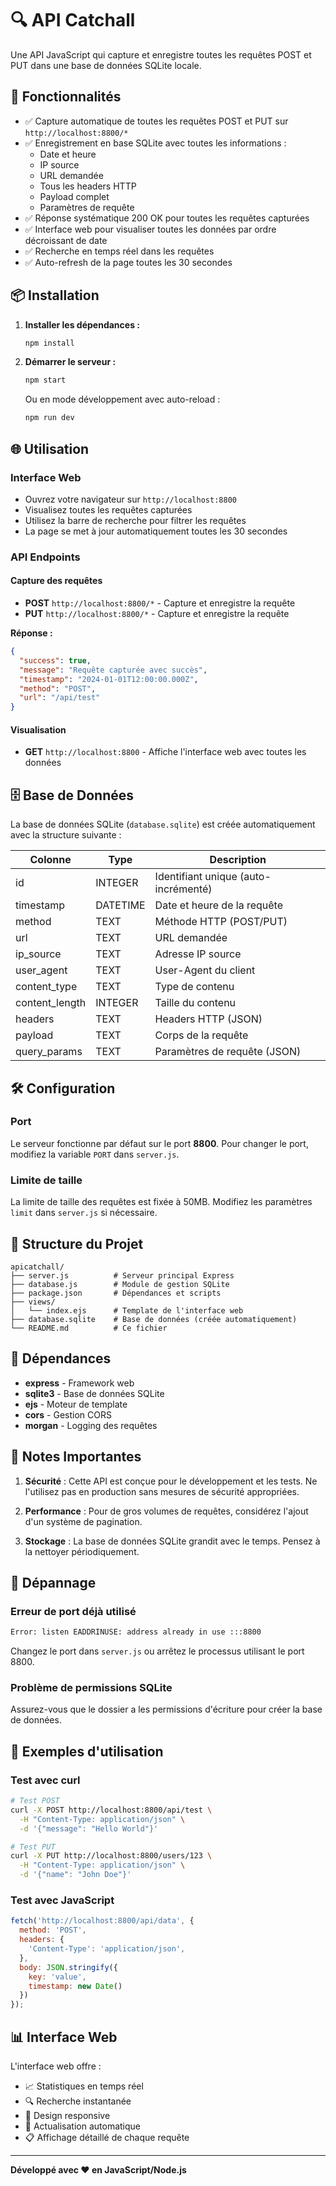 # 🔍 API Catchall

Une API JavaScript qui capture et enregistre toutes les requêtes POST et PUT dans une base de données SQLite locale.

## 🚀 Fonctionnalités

- ✅ Capture automatique de toutes les requêtes POST et PUT sur `http://localhost:8800/*`
- ✅ Enregistrement en base SQLite avec toutes les informations :
  - Date et heure
  - IP source
  - URL demandée
  - Tous les headers HTTP
  - Payload complet
  - Paramètres de requête
- ✅ Réponse systématique 200 OK pour toutes les requêtes capturées
- ✅ Interface web pour visualiser toutes les données par ordre décroissant de date
- ✅ Recherche en temps réel dans les requêtes
- ✅ Auto-refresh de la page toutes les 30 secondes

## 📦 Installation

1. **Installer les dépendances :**
   ```bash
   npm install
   ```

2. **Démarrer le serveur :**
   ```bash
   npm start
   ```
   
   Ou en mode développement avec auto-reload :
   ```bash
   npm run dev
   ```

## 🌐 Utilisation

### Interface Web
- Ouvrez votre navigateur sur `http://localhost:8800`
- Visualisez toutes les requêtes capturées
- Utilisez la barre de recherche pour filtrer les requêtes
- La page se met à jour automatiquement toutes les 30 secondes

### API Endpoints

#### Capture des requêtes
- **POST** `http://localhost:8800/*` - Capture et enregistre la requête
- **PUT** `http://localhost:8800/*` - Capture et enregistre la requête

**Réponse :**
```json
{
  "success": true,
  "message": "Requête capturée avec succès",
  "timestamp": "2024-01-01T12:00:00.000Z",
  "method": "POST",
  "url": "/api/test"
}
```

#### Visualisation
- **GET** `http://localhost:8800` - Affiche l'interface web avec toutes les données

## 🗄️ Base de Données

La base de données SQLite (`database.sqlite`) est créée automatiquement avec la structure suivante :

| Colonne | Type | Description |
|---------|------|-------------|
| id | INTEGER | Identifiant unique (auto-incrémenté) |
| timestamp | DATETIME | Date et heure de la requête |
| method | TEXT | Méthode HTTP (POST/PUT) |
| url | TEXT | URL demandée |
| ip_source | TEXT | Adresse IP source |
| user_agent | TEXT | User-Agent du client |
| content_type | TEXT | Type de contenu |
| content_length | INTEGER | Taille du contenu |
| headers | TEXT | Headers HTTP (JSON) |
| payload | TEXT | Corps de la requête |
| query_params | TEXT | Paramètres de requête (JSON) |

## 🛠️ Configuration

### Port
Le serveur fonctionne par défaut sur le port **8800**. Pour changer le port, modifiez la variable `PORT` dans `server.js`.

### Limite de taille
La limite de taille des requêtes est fixée à 50MB. Modifiez les paramètres `limit` dans `server.js` si nécessaire.

## 📁 Structure du Projet

```
apicatchall/
├── server.js          # Serveur principal Express
├── database.js        # Module de gestion SQLite
├── package.json       # Dépendances et scripts
├── views/
│   └── index.ejs      # Template de l'interface web
├── database.sqlite    # Base de données (créée automatiquement)
└── README.md          # Ce fichier
```

## 🔧 Dépendances

- **express** - Framework web
- **sqlite3** - Base de données SQLite
- **ejs** - Moteur de template
- **cors** - Gestion CORS
- **morgan** - Logging des requêtes

## 🚨 Notes Importantes

1. **Sécurité** : Cette API est conçue pour le développement et les tests. Ne l'utilisez pas en production sans mesures de sécurité appropriées.

2. **Performance** : Pour de gros volumes de requêtes, considérez l'ajout d'un système de pagination.

3. **Stockage** : La base de données SQLite grandit avec le temps. Pensez à la nettoyer périodiquement.

## 🐛 Dépannage

### Erreur de port déjà utilisé
```bash
Error: listen EADDRINUSE: address already in use :::8800
```
Changez le port dans `server.js` ou arrêtez le processus utilisant le port 8800.

### Problème de permissions SQLite
Assurez-vous que le dossier a les permissions d'écriture pour créer la base de données.

## 📝 Exemples d'utilisation

### Test avec curl
```bash
# Test POST
curl -X POST http://localhost:8800/api/test \
  -H "Content-Type: application/json" \
  -d '{"message": "Hello World"}'

# Test PUT
curl -X PUT http://localhost:8800/users/123 \
  -H "Content-Type: application/json" \
  -d '{"name": "John Doe"}'
```

### Test avec JavaScript
```javascript
fetch('http://localhost:8800/api/data', {
  method: 'POST',
  headers: {
    'Content-Type': 'application/json',
  },
  body: JSON.stringify({
    key: 'value',
    timestamp: new Date()
  })
});
```

## 📊 Interface Web

L'interface web offre :
- 📈 Statistiques en temps réel
- 🔍 Recherche instantanée
- 📱 Design responsive
- 🔄 Actualisation automatique
- 📋 Affichage détaillé de chaque requête

---

**Développé avec ❤️ en JavaScript/Node.js**

